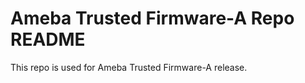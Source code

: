 Ameba Trusted Firmware-A Repo README
====================================

This repo is used for Ameba Trusted Firmware-A release.
